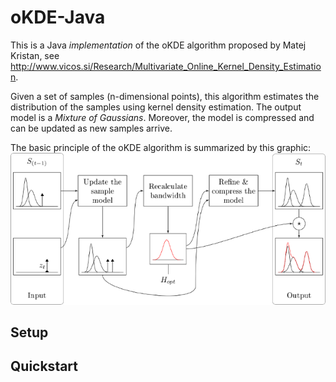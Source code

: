 oKDE-Java
=========

This is a Java *implementation* of the oKDE algorithm proposed by Matej Kristan, 
see http://www.vicos.si/Research/Multivariate_Online_Kernel_Density_Estimation.

Given a set of samples (n-dimensional points), this algorithm estimates the distribution of the samples using
kernel density estimation. The output model is a *Mixture of Gaussians*.
Moreover, the model is compressed and can be updated as new samples arrive.

The basic principle of the oKDE algorithm is summarized by this graphic:
![oKDE algorithm](oKDE.png "")


## Setup


## Quickstart
